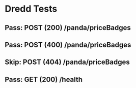 # Dredd Tests
## Pass: POST (200) /panda/priceBadges
## Pass: POST (400) /panda/priceBadges
## Skip: POST (404) /panda/priceBadges
## Pass: GET (200) /health
